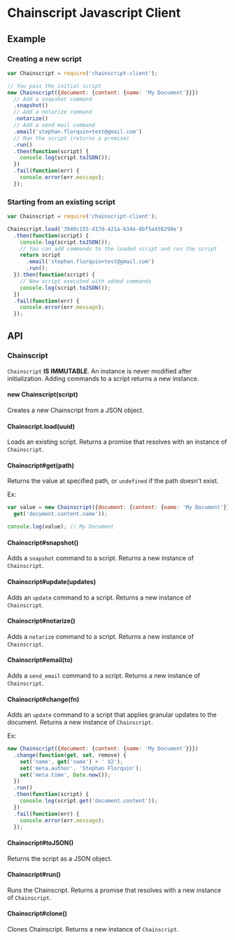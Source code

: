 # Chainscript Javascript Client

## Example

### Creating a new script

```js
var Chainscript = require('chainscript-client');

// You pass the initial script
new Chainscript({document: {content: {name: 'My Document'}}})
  // Add a snapshot command
  .snapshot()
  // Add a notarize command
  .notarize()
  // Add a send mail command
  .email('stephan.florquin+test@gmail.com')
  // Run the script (returns a promise)
  .run()
  .then(function(script) {
    console.log(script.toJSON());
  })
  .fail(function(err) {
    console.error(err.message);
  });
```

### Starting from an existing script

```js
var Chainscript = require('chainscript-client');

Chainscript.load('3940c155-d17d-421a-b34e-8bf5a458299e')
  .then(function(script) {
    console.log(script.toJSON());
    // You can add commands to the loaded script and run the script
    return script
      .email('stephan.florquin+test@gmail.com')
      .run();
  }).then(function(script) {
    // New script executed with added commands
    console.log(script.toJSON());
  })
  .fail(function(err) {
    console.error(err.message);
  });
```

## API

### Chainscript

`Chainscript` **IS IMMUTABLE**. An instance is never modified after
initialization. Adding commands to a script returns a new instance.

#### new Chainscript(script)

Creates a new Chainscript from a JSON object.

#### Chainscript.load(uuid)

Loads an existing script. Returns a promise that resolves with an instance of
`Chainscript`.

#### Chainscript#get(path)

Returns the value at specified path, or `undefined` if the path doesn't exist.

Ex:

```js
var value = new Chainscript({document: {content: {name: 'My Document'}}})
  get('document.content.name'));

console.log(value); // My Document
```

#### Chainscript#snapshot()

Adds a `snapshot` command to a script. Returns a new instance of `Chainscript`.

#### Chainscript#update(updates)

Adds an `update` command to a script. Returns a new instance of `Chainscript`.

#### Chainscript#notarize()

Adds a `notarize` command to a script. Returns a new instance of `Chainscript`.

#### Chainscript#email(to)

Adds a `send_email` command to a script. Returns a new instance of
`Chainscript`.

#### Chainscript#change(fn)

Adds an `update` command to a script that applies granular updates to the
document. Returns a new instance of `Chainscript`.

Ex:

```js
new Chainscript({document: {content: {name: 'My Document'}}})
  .change(function(get, set, remove) {
    set('name', get('name') + ' V2');
    set('meta.author', 'Stephan Florquin');
    set('meta.time', Date.now());
  })
  .run()
  .then(function(script) {
    console.log(script.get('document.content'));
  })
  .fail(function(err) {
    console.error(err.message);
  });
```

#### Chainscript#toJSON()

Returns the script as a JSON object.

#### Chainscript#run()

Runs the Chainscript. Returns a promise that resolves with a new instance of
`Chainscript`.

#### Chainscript#clone()

Clones Chainscript. Returns a new instance of `Chainscript`.

